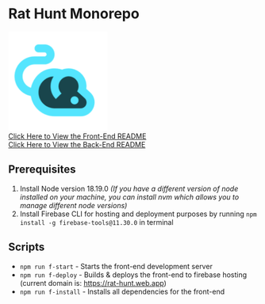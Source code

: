 # Rat Hunt Monorepo

<img src="frontend/resources/icons/logo-192x192.png" alt="Rat Hunt Logo" width="200"/>

<br/>
<a href="https://github.com/SaoodCS/Rat-Hunt/tree/main/frontend">Click Here to View the Front-End README</a>
<br/>
<a href="https://github.com/SaoodCS/Rat-Hunt/tree/main/backend">Click Here to View the Back-End README</a>

## Prerequisites

1. Install Node version 18.19.0 _(If you have a different version of node installed on your machine, you can install nvm which allows you to manage different node versions)_
2. Install Firebase CLI for hosting and deployment purposes by running `npm install -g firebase-tools@11.30.0` in terminal

## Scripts
- `npm run f-start` - Starts the front-end development server
- `npm run f-deploy` - Builds & deploys the front-end to firebase hosting (current domain is: https://rat-hunt.web.app)
- `npm run f-install` - Installs all dependencies for the front-end